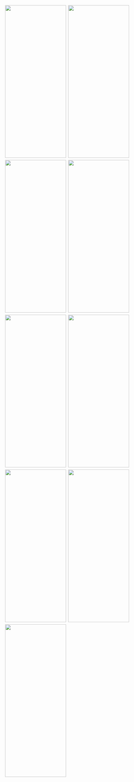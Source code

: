 
<h1 align=left>
<img src="https://i.postimg.cc/zB4SFvqr/IMG-20250303-WA0010.jpg" width="200" height="500" />
<img src="https://i.postimg.cc/jSR6XGYL/IMG-20250303-WA0011.jpg" width="200" height="500"/>
<img src="https://i.postimg.cc/3J5FykLj/IMG-20250303-WA0012.jpg" width="200" height="500"/>
<img src="https://i.postimg.cc/yYmX075M/IMG-20250303-WA0013.jpg" width="200" height="500"/>
<img src="https://i.postimg.cc/FFJxsyxs/IMG-20250303-WA0014.jpg" width="200" height="500"/>
<img src="https://i.postimg.cc/VN6qyn6w/IMG-20250303-WA0015.jpg" width="200" height="500"/>
<img src="https://i.postimg.cc/43SzXy79/IMG-20250303-WA0016.jpg" width="200" height="500"/>
<img src="https://i.postimg.cc/Y9LQ07Yy/IMG-20250303-WA0017.jpg" width="200" height="500"/>
<img src="https://i.postimg.cc/j2VPJ1hq/IMG-20250303-WA0018.jpg" width="200" height="500"/>
</h1>
